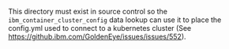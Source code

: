This directory must exist in source control so the `ibm_container_cluster_config` data lookup can use it to place the
config.yml used to connect to a kubernetes cluster (See https://github.ibm.com/GoldenEye/issues/issues/552).